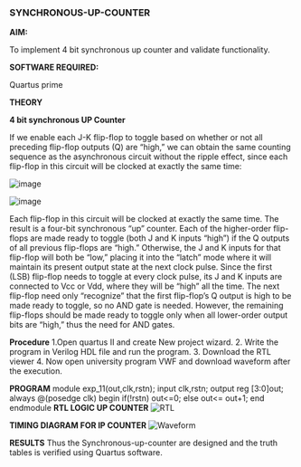 ### SYNCHRONOUS-UP-COUNTER

**AIM:**

To implement 4 bit synchronous up counter and validate functionality.

**SOFTWARE REQUIRED:**

Quartus prime

**THEORY**

**4 bit synchronous UP Counter**

If we enable each J-K flip-flop to toggle based on whether or not all preceding flip-flop outputs (Q) are “high,” we can obtain the same counting sequence as the asynchronous circuit without the ripple effect, since each flip-flop in this circuit will be clocked at exactly the same time:

![image](https://github.com/naavaneetha/SYNCHRONOUS-UP-COUNTER/assets/154305477/d5db3fa0-e413-404c-b80e-b2f39d82e7e8)


![image](https://github.com/naavaneetha/SYNCHRONOUS-UP-COUNTER/assets/154305477/52cb61eb-d04b-442d-810c-31185a68410b)

Each flip-flop in this circuit will be clocked at exactly the same time.
The result is a four-bit synchronous “up” counter. Each of the higher-order flip-flops are made ready to toggle (both J and K inputs “high”) if the Q outputs of all previous flip-flops are “high.”
Otherwise, the J and K inputs for that flip-flop will both be “low,” placing it into the “latch” mode where it will maintain its present output state at the next clock pulse.
Since the first (LSB) flip-flop needs to toggle at every clock pulse, its J and K inputs are connected to Vcc or Vdd, where they will be “high” all the time.
The next flip-flop need only “recognize” that the first flip-flop’s Q output is high to be made ready to toggle, so no AND gate is needed.
However, the remaining flip-flops should be made ready to toggle only when all lower-order output bits are “high,” thus the need for AND gates.

**Procedure**
1.Open quartus II and create New project wizard.
2. Write the program in Verilog HDL file and run the program.
3. Download the RTL viewer 
4. Now open university program VWF and download waveform after the execution.

**PROGRAM**
module exp_11(out,clk,rstn);
input clk,rstn;
output reg [3:0]out;
always @(posedge clk)
begin
  if(!rstn)
    out<=0;
  else
    out<= out+1;
end 
endmodule
**RTL LOGIC UP COUNTER**
![RTL](https://github.com/user-attachments/assets/046a26be-b4af-4385-b2f5-c15668314b11)

**TIMING DIAGRAM FOR IP COUNTER**
![Waveform](https://github.com/user-attachments/assets/1c7c8e1e-de28-4021-a0e3-b46cb7c01f36)


**RESULTS**
Thus the Synchronous-up-counter are designed and the truth tables is verified using Quartus software.
